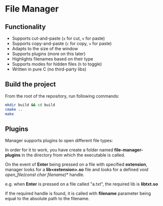 # File Manager

## Functionality

- Supports cut-and-paste (`x` for cut, `v` for paste)
- Supports copy-and-paste (`c` for copy, `v` for paste)
- Adapts to the size of the window
- Supports plugins (more on this later)
- Highlights filenames based on their type
- Supports modes for hidden files (`h` to toggle)
- Written in pure C (no third-party libs)

## Build the project

From the root of the repository, run following commands:

```bash
mkdir build && cd build
cmake ..
make
```

## Plugins

Manager supports plugins to open different file types:

In order for it to work, you have create a folder named **file-manager-plugins** in the directory from which the executable is called.

On the event of **Enter** being pressed on a file with specified **extension**, manager looks for a **lib\<extension\>.so** file and looks for a defined **void open_file(const char* filename)** handle.

e.g. when **Enter** is pressed on a file called "a.txt", the required lib is **libtxt.so**

If the required handle is found, it is called with **filename** parameter being equal to the absolute path to the filename.


